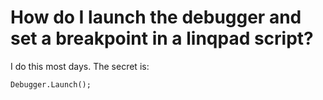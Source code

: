 # How do I launch the debugger and set a breakpoint in a linqpad script?

I do this most days. The secret is:

    Debugger.Launch();